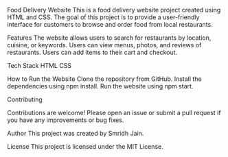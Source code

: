 Food Delivery Website
This is a food delivery website project created using HTML and CSS. The goal of this project is to provide a user-friendly interface for customers to browse and order food from local restaurants.

Features
The website allows users to search for restaurants by location, cuisine, or keywords.
Users can view menus, photos, and reviews of restaurants.
Users can add items to their cart and checkout.


Tech Stack
HTML
CSS

How to Run the Website
Clone the repository from GitHub.
Install the dependencies using npm install.
Run the website using npm start.

Contributing

Contributions are welcome! Please open an issue or submit a pull request if you have any improvements or bug fixes.

Author
This project was created by Smridh Jain.

License
This project is licensed under the MIT License.
